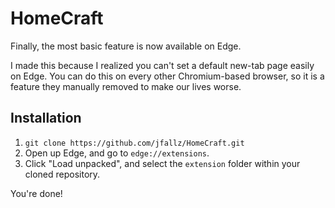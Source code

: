 # HomeCraft
Finally, the most basic feature is now available on Edge.

I made this because I realized you can't set a default new-tab page easily on Edge. You can do this on every other Chromium-based browser, so it is a feature they manually removed to make our lives worse.

## Installation
1. `git clone https://github.com/jfallz/HomeCraft.git`
2. Open up Edge, and go to `edge://extensions`.
3. Click "Load unpacked", and select the `extension` folder within your cloned repository.

You're done!
